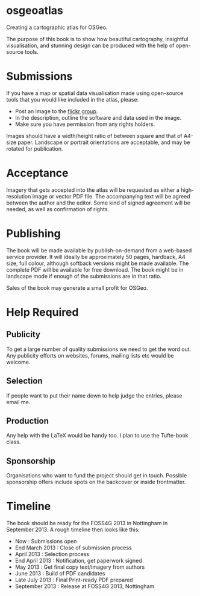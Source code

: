 osgeoatlas
==========

Creating a cartographic atlas for OSGeo.

The purpose of this book is to show how
beautiful cartography, insightful visualisation, and stunning design
can be produced with the help of open-source tools.


Submissions
===========

If you have a map or spatial data visualisation made using open-source tools
that you would like included in the atlas, please:

 * Post an image to the [flickr group](http://www.flickr.com/groups/osgeomaps/).
 * In the description, outline the software and data used in the image.
 * Make sure you have permission from any rights holders.

Images should have a width/height ratio of between square and that of
A4-size paper. Landscape or portrait orientations are acceptable, and 
may be rotated for publication.


Acceptance
==========

Imagery that gets accepted into the atlas will be requested as either 
a high-resolution image or vector PDF file. The accompanying text will
be agreed between the author and the editor. Some kind of signed agreement
will be needed, as well as confirmation of rights.


Publishing
==========

The book will be made available by publish-on-demand from a web-based
service provider. It will ideally be approximately 50 pages, hardback,
A4 size, full colour, although softback versions might be made available. The 
complete PDF will be available for free download. The book might be
in landscape mode if enough of the submissions are in that ratio.

Sales of the book may generate a small profit for OSGeo.

Help Required
=============

Publicity
---------

To get a large number of quality submissions we need to get the word out.
Any publicity efforts on websites, forums, mailing lists etc would be
welcome.

Selection
---------

If people want to put their name down to help judge the entries, please
email me.

Production
----------

Any help with the LaTeX would be handy too. I plan to use the
Tufte-book class.

Sponsorship
-----------

Organisations who want to fund the project should get in touch. Possible 
sponsorship offers include spots on the backcover or inside frontmatter.

Timeline
========

The book should be ready for the FOSS4G 2013 in Nottingham in September 
2013. A rough timeline then looks like this:

 * Now : Submissions open
 * End March 2013 : Close of submission process
 * April 2013 : Selection process
 * End April 2013 : Notification, get paperwork signed
 * May 2013 : Get final copy text/imagery from authors
 * June 2013 : Build of PDF candidates
 * Late July 2013 : Final Print-ready PDF prepared
 * September 2013 : Release at FOSS4G 2013, Nottingham